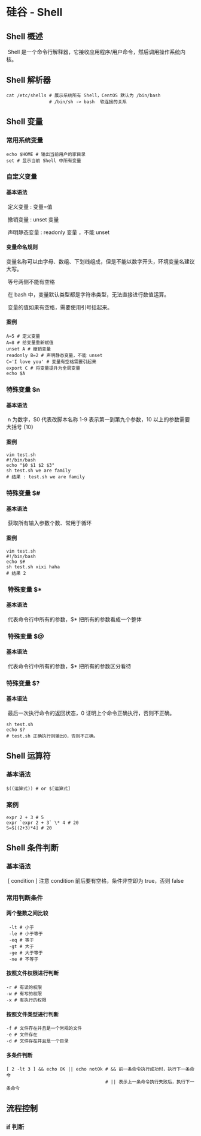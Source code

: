 # 硅谷 - Shell

## Shell 概述

​	Shell 是一个命令行解释器，它接收应用程序/用户命令，然后调用操作系统内核。

## Shell 解析器

```shell
cat /etc/shells # 展示系统所有 Shell，CentOS 默认为 /bin/bash
				# /bin/sh -> bash  软连接的关系
```

## Shell 变量

### 	常用系统变量

```shell
echo $HOME # 输出当前用户的家目录
set # 显示当前 Shell 中所有变量

```

### 	自定义变量

#### 		基本语法

​			定义变量 : 变量=值

​			撤销变量 : unset 变量

​			声明静态变量 : readonly 变量 ，不能 unset

#### 		变量命名规则

​			变量名称可以由字母、数组、下划线组成，但是不能以数字开头，环境变量名建议大写。

​			等号两侧不能有空格

​			在 bash 中，变量默认类型都是字符串类型，无法直接进行数值运算。

​			变量的值如果有空格，需要使用引号括起来。

#### 		案例​		

```shell
A=5	# 定义变量
A=8 # 给变量重新赋值
unset A # 撤销变量
readonly B=2 # 声明静态变量，不能 unset
C='I love you' # 变量有空格需要引起来
export C # 将变量提升为全局变量
echo $A
```

### 	特殊变量 $n

#### 		基本语法

​			n 为数字，$0 代表改脚本名称 1-9 表示第一到第九个参数，10 以上的参数需要大括号 {10} ​	

#### 		案例

```shell
vim test.sh
#!/bin/bash
echo "$0 $1 $2 $3"
sh test.sh we are family
# 结果 : test.sh we are family
```

### 	特殊变量 $#

#### 		基本语法

​			获取所有输入参数个数、常用于循环

#### 		案例

```shell
vim test.sh
#!/bin/bash
echo $#
sh test.sh xixi haha
# 结果 2
```

### ​	特殊变量 $*

#### 		基本语法

​			代表命令行中所有的参数，$* 把所有的参数看成一个整体

### ​	特殊变量 $@

#### 		基本语法

​			代表命令行中所有的参数，$* 把所有的参数区分看待

### 	特殊变量 $?

#### 		基本语法

​			最后一次执行命令的返回状态，0 证明上个命令正确执行，否则不正确。

```shell
sh test.sh
echo $?
# test.sh 正确执行则输出0，否则不正确。
```

## ​Shell 运算符

### 	基本语法

```shell
$((运算式)) # or $[运算式]
```

### 	案例

```shell
expr 2 + 3 # 5
expr `expr 2 + 3` \* 4 # 20
S=$[(2+3)*4] # 20
```

## Shell 条件判断

### 	基本语法

​		[ condition ]     注意 condition 前后要有空格，条件非空即为 true，否则 false​	

### 	常用判断条件

#### 		两个整数之间比较

```shell
 -lt # 小于
 -le # 小于等于
 -eq # 等于
 -gt # 大于
 -ge # 大于等于
 -ne # 不等于
```

#### 		按照文件权限进行判断

```shell
-r # 有读的权限 
-w # 有写的权限
-x # 有执行的权限
```

#### 		按照文件类型进行判断

```shell
-f # 文件存在并且是一个常规的文件
-e # 文件存在
-d # 文件存在并且是一个目录
```

#### 		多条件判断

```shell
[ 2 -lt 3 ] && echo OK || echo notOk # && 前一条命令执行成功时，执行下一条命令
									 # || 表示上一条命令执行失败后，执行下一条命令
```

## 流程控制

### 	if 判断

```shell

```

